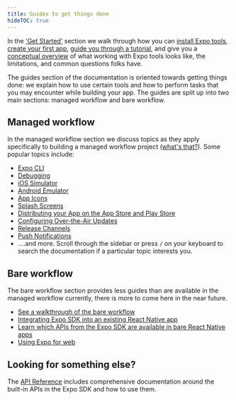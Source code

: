```yaml
---
title: Guides to get things done
hideTOC: true
---
```


In the ['Get Started'](/) section we walk through how you can [install Expo tools](../../get-started/installation/), [create your first app](../../get-started/create-a-new-app/), [guide you through a tutorial](../../tutorial/planning/), and give you a [conceptual overview](../../introduction/managed-vs-bare/) of what working with Expo tools looks like, the limitations, and common questions folks have.

The guides section of the documentation is oriented towards getting things done: we explain how to use certain tools and how to perform tasks that you may encounter while building your app. The guides are split up into two main sections: managed workflow and bare workflow.

## Managed workflow

In the managed workflow section we discuss topics as they apply specifically to building a managed workflow project ([what's that?](../../introduction/managed-vs-bare/)). Some popular topics include:

- [Expo CLI](../workflow/expo-cli/)
- [Debugging](../workflow/debugging/)
- [iOS Simulator](../workflow/ios-simulator/)
- [Android Emulator](../workflow/android-studio-emulator/)
- [App Icons](../guides/app-icons/)
- [Splash Screens](../guides/splash-screens/)
- [Distributing your App on the App Store and Play Store](../distribution/introduction/)
- [Configuring Over-the-Air Updates](../guides/configuring-ota-updates/)
- [Release Channels](../distribution/release-channels/)
- [Push Notifications](../push-notifications/overview/)
- ....and more. Scroll through the sidebar or press `/` on your keyboard to search the documentation if a particular topic interests you.

## Bare workflow

The bare workflow section provides less guides than are available in the managed workflow currently, there is more to come here in the near future.

- [See a walkthrough of the bare workflow](../bare/unimodules-full-list/)
- [Integrating Expo SDK into an existing React Native app](../bare/existing-apps/)
- [Learn which APIs from the Expo SDK are available in bare React Native apps](../bare/unimodules-full-list/)
- [Using Expo for web](../bare/using-web/)

## Looking for something else?

The [API Reference](../versions/latest/) includes comprehensive documentation around the built-in APIs in the Expo SDK and how to use them.
